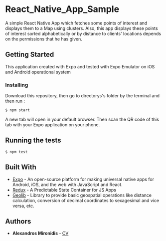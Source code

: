# React_Native_App_Sample

A simple React Native App which fetches some points of interest and displays them to a Map using clusters. Also, this app displays these points of interest sorted alphabetically or by distance to clients' locations depends on the permissions that he has given.

## Getting Started

This application created with Expo and tested with Expo Emulator on iOS and Android operational system



### Installing
Download this repository, then go to directorys's folder by the terminal and then run :  
```
$ npm start
```
A new tab will open in your default browser. Then scan the QR code of this tab with your Expo application on your phone.


## Running the tests

```
$ npm test
```



## Built With

* [Expo](https://expo.io/) - An open-source platform for making universal native apps for Android, iOS, and the web with JavaScript and React.
* [Redux](https://redux.js.org/) - A Predictable State Container for JS Apps
* [Geolib](https://www.npmjs.com/package/geolib) - Library to provide basic geospatial operations like distance calculation, conversion of decimal coordinates to sexagesimal and vice versa, etc.



## Authors

* **Alexandros Mironidis** - [CV](https://alxmrd.github.io/)




